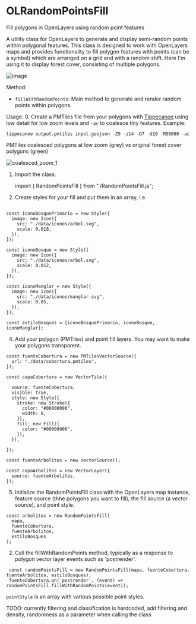 # OLRandomPointsFill

Fill polygons in OpenLayers using random point features

 A utility class for OpenLayers to generate and display semi-random points within polygonal features.
 This class is designed to work with OpenLayers maps and provides functionality to fill polygon features with points (can be a symbol) which are arranged on a grid and with a random shift. Here I'm using it to display forest cover, consisting of multiple polygons.

 ![image](https://github.com/mir123/OLRandomPointsFill/assets/907400/70d81a29-be44-4a1f-a6bf-d6a0ce5ac975)

 
 Method:
  - `fillWithRandomPoints`: Main method to generate and render random points within polygons.
 
 Usage:
0. Create a PMTiles file from your polygons with [Tippecanoe](https://github.com/felt/tippecanoe) using low detail for low zoom levels and `-ac` to coalesce tiny features. Example:

`tippecanoe output.pmtiles input.geojson -Z9 -z14 -D7 -d10 -M50000 -ac`

PMTiles coalesced polygons at low zoom (grey) vs original forest cover polygons (green)

![coalesced_zoom_1](https://github.com/mir123/OLRandomPointsFill/assets/907400/0552ca76-76eb-410d-803e-3026612587d9)

 1. Import the class:

    import { RandomPointsFill } from "./RandomPointsFill.js";

  2. Create styles for your fill and put them in an array, i.e.

```

const iconoBosquePrimario = new Style({
  image: new Icon({
    src: "./data/iconos/arbol.svg",
    scale: 0.018,
  }),
});

const iconoBosque = new Style({
  image: new Icon({
    src: "./data/iconos/arbol.svg",
    scale: 0.012,
  }),
});

const iconoManglar = new Style({
  image: new Icon({
    src: "./data/iconos/manglar.svg",
    scale: 0.05,
  }),
});

const estiloBosques = [iconoBosquePrimario, iconoBosque, iconoManglar];

```    

  4. Add your polygon (PMTiles) and point fill layers. You may want to make your polygons transparent.
```
const fuenteCobertura = new PMTilesVectorSource({
  url: "./data/cobertura.pmtiles",
});

const capaCobertura = new VectorTile({

  source: fuenteCobertura,
  visible: true,
  style: new Style({
    stroke: new Stroke({
      color: "#00000000",
      width: 0,
    }),
    fill: new Fill({
      color: "#00000000",
    }),
  }),

});

const fuenteArbolitos = new VectorSource();

const capaArbolitos = new VectorLayer({
  source: fuenteArbolitos,
});

```
  5. Initialize the RandomPointsFill class with the OpenLayers map instance, feature source (thhe polygons you want to fill), the fill source (a vector source), and point style.
```
const arbolitos = new RandomPointsFill(
  mapa,
  fuenteCobertura,
  fuenteArbolitos,
  estiloBosques
);
```
  2. Call the fillWithRandomPoints method, typically as a response to polygon vector layer events such as 'postrender'.
 
 ```
  const randomPointsFill = new RandomPointsFill(mapa, fuenteCobertura, fuenteArbolitos, estiloBosques);
  fuenteCobertura.on('postrender', (event) => randomPointsFill.fillWithRandomPoints(event));
 ```
 `pointStyle` is an array with various possible point styles.
 
 TODO: currently filtering and classification is hardcoded, add filtering and density, randomness as a parameter when calling the class
